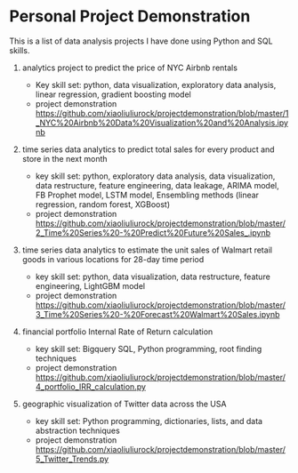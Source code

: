 # Personal Project Demonstration
This is a list of data analysis projects I have done using Python and SQL skills. 

1. analytics project to predict the price of NYC Airbnb rentals

    * Key skill set: python, data visualization, exploratory data analysis, linear regression, gradient boosting model
    * project demonstration https://github.com/xiaoliuliurock/projectdemonstration/blob/master/1_NYC%20Airbnb%20Data%20Visualization%20and%20Analysis.ipynb

2. time series data analytics to predict total sales for every product and store in the next month
    
    * key skill set: python, exploratory data analysis, data visualization, data restructure, feature engineering, data leakage, ARIMA model, FB Prophet model, LSTM model, Ensembling methods (linear regression, random forest, XGBoost)
    * project demonstration https://github.com/xiaoliuliurock/projectdemonstration/blob/master/2_Time%20Series%20-%20Predict%20Future%20Sales_.ipynb
    
3. time series data analytics to estimate the unit sales of Walmart retail goods in various locations for 28-day time period
    
    * key skill set: python, data visualization, data restructure, feature engineering, LightGBM model
    * project demonstration https://github.com/xiaoliuliurock/projectdemonstration/blob/master/3_Time%20Series%20-%20Forecast%20Walmart%20Sales.ipynb

4. financial portfolio Internal Rate of Return calculation

    * key skill set: Bigquery SQL, Python programming, root finding techniques
    * project demonstration https://github.com/xiaoliuliurock/projectdemonstration/blob/master/4_portfolio_IRR_calculation.py
    
5. geographic visualization of Twitter data across the USA
    
    * key skill set: Python programming, dictionaries, lists, and data abstraction techniques
    * project demonstration https://github.com/xiaoliuliurock/projectdemonstration/blob/master/5_Twitter_Trends.py
